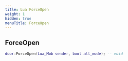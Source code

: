 ```yaml
---
title: Lua ForceOpen
weight: 1
hidden: true
menuTitle: ForceOpen
---
```

## ForceOpen
```lua
door:ForceOpen(Lua_Mob sender, bool alt_mode); -- void
```